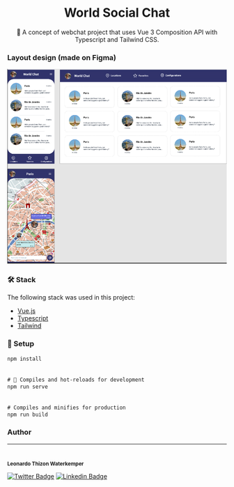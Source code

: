 <h1 align="center">
    World Social Chat
</h1>
<p align="center">💬 A concept of webchat project that uses Vue 3 Composition API with Typescript and Tailwind CSS.</p>

### Layout design (made on Figma)

![](https://raw.githubusercontent.com/leonardothizon/world-social-chat/main/src/assets/layout.png)

### 🛠 Stack

The following stack was used in this project:

- [Vue.js](https://v3.vuejs.org/)
- [Typescript](https://www.typescriptlang.org/)
- [Tailwind](https://tailwindcss.com/)

### 🔧 Setup

```
npm install


# 🚀 Compiles and hot-reloads for development
npm run serve


# Compiles and minifies for production
npm run build
```

### Author

---

 <img style="border-radius: 50%;" src="https://avatars.githubusercontent.com/u/7197783?v=4" width="100px;" alt=""/>
 <br />
 <sub><b>Leonardo Thizon Waterkemper</b></sub>

[![Twitter Badge](https://img.shields.io/badge/-@leonardothizon-1ca0f1?style=flat-square&labelColor=1ca0f1&logo=twitter&logoColor=white&link=https://twitter.com/leonardothizon)](https://twitter.com/leonardothizon) [![Linkedin Badge](https://img.shields.io/badge/-Leonardo-blue?style=flat-square&logo=Linkedin&logoColor=white&link=https://www.linkedin.com/in/leonardothizon/)](https://www.linkedin.com/in/leonardothizon/)
